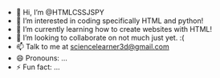 - 👋 Hi, I’m @HTMLCSSJSPY
- 👀 I’m interested in coding specifically HTML and python!
- 🌱 I’m currently learning how to create websites with HTML!
- 💞️ I’m looking to collaborate on not much just yet. :(
- 📫 Talk to me at sciencelearner3d@gmail.com
- 😄 Pronouns: ...
- ⚡ Fun fact: ...

<!---
HTMLCSSJSPY/HTMLCSSJSPY is a ✨ special ✨ repository because its `README.md` (this file) appears on your GitHub profile.
You can click the Preview link to take a look at your changes.
--->
